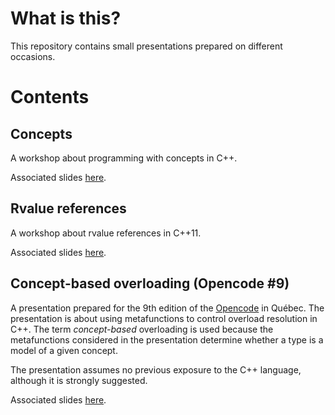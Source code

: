 # What is this?
This repository contains small presentations prepared on different occasions.

# Contents

## Concepts
A workshop about programming with concepts in C++.

Associated slides [here](http://goo.gl/LTL6z).

## Rvalue references
A workshop about rvalue references in C++11.

Associated slides [here](http://goo.gl/SMOLu).

## Concept-based overloading (Opencode #9)
A presentation prepared for the 9th edition of the
[Opencode](http://opencode.ca) in Québec. The presentation is about using
metafunctions to control overload resolution in C++. The term _concept-based_
overloading is used because the metafunctions considered in the presentation
determine whether a type is a model of a given concept.

The presentation assumes no previous exposure to the C++ language, although
it is strongly suggested.

Associated slides [here](http://goo.gl/JDU6W).
